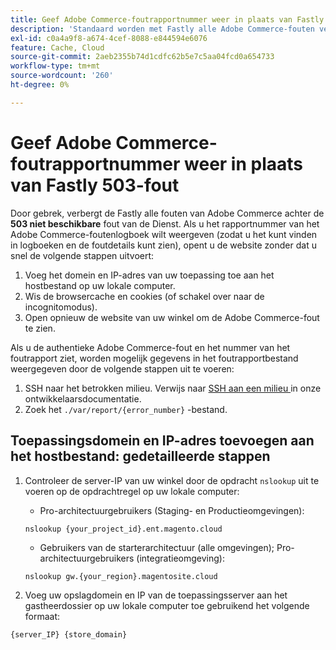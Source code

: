 ```yaml
---
title: Geef Adobe Commerce-foutrapportnummer weer in plaats van Fastly 503-fout
description: 'Standaard worden met Fastly alle Adobe Commerce-fouten verborgen achter de fout **503 Service niet beschikbaar**. Als u het rapportnummer van het Adobe Commerce-foutenlogboek wilt weergeven (zodat u het kunt vinden in logboeken en de foutdetails kunt zien), opent u de website zonder dat u snel de volgende stappen uitvoert:'
exl-id: c0a4a9f8-a674-4cef-8088-e844594e6076
feature: Cache, Cloud
source-git-commit: 2aeb2355b74d1cdfc62b5e7c5aa04fcd0a654733
workflow-type: tm+mt
source-wordcount: '260'
ht-degree: 0%

---
```


# Geef Adobe Commerce-foutrapportnummer weer in plaats van Fastly 503-fout

Door gebrek, verbergt de Fastly alle fouten van Adobe Commerce achter de **503 niet beschikbare** fout van de Dienst. Als u het rapportnummer van het Adobe Commerce-foutenlogboek wilt weergeven (zodat u het kunt vinden in logboeken en de foutdetails kunt zien), opent u de website zonder dat u snel de volgende stappen uitvoert:

1. Voeg het domein en IP-adres van uw toepassing toe aan het hostbestand op uw lokale computer.
1. Wis de browsercache en cookies (of schakel over naar de incognitomodus).
1. Open opnieuw de website van uw winkel om de Adobe Commerce-fout te zien.

Als u de authentieke Adobe Commerce-fout en het nummer van het foutrapport ziet, worden mogelijk gegevens in het foutrapportbestand weergegeven door de volgende stappen uit te voeren:

1. SSH naar het betrokken milieu. Verwijs naar [ SSH aan een milieu ](https://experienceleague.adobe.com/nl/docs/commerce-cloud-service/user-guide/develop/secure-connections) in onze ontwikkelaarsdocumentatie.
1. Zoek het `./var/report/{error_number}` -bestand.

## Toepassingsdomein en IP-adres toevoegen aan het hostbestand: gedetailleerde stappen

1. Controleer de server-IP van uw winkel door de opdracht `nslookup` uit te voeren op de opdrachtregel op uw lokale computer:
   * Pro-architectuurgebruikers (Staging- en Productieomgevingen):

   ```
   nslookup {your_project_id}.ent.magento.cloud
   ```

   * Gebruikers van de starterarchitectuur (alle omgevingen); Pro-architectuurgebruikers (integratieomgeving):

   ```
   nslookup gw.{your_region}.magentosite.cloud
   ```

1. Voeg uw opslagdomein en IP van de toepassingsserver aan het gastheerdossier op uw lokale computer toe gebruikend het volgende formaat:

```
{server_IP} {store_domain}
```
